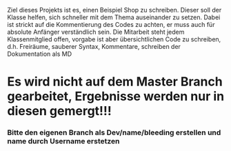 Ziel dieses Projekts ist es, einen Beispiel Shop zu schreiben.
Dieser soll der Klasse helfen, sich schneller mit dem Thema auseinander zu setzen.
Dabei ist strickt auf die Kommentierung des Codes zu achten, er muss auch für absolute Anfänger verständlich sein.
Die Mitarbeit steht jedem Klassenmitglied offen, vorgabe ist aber übersichtlichen Code zu schreiben, d.h.
Freiräume, sauberer Syntax, Kommentare, schreiben der Dokumentation als MD

# Es wird nicht auf dem Master Branch gearbeitet, Ergebnisse werden nur in diesen gemergt!!!

### Bitte den eigenen Branch als Dev/name/bleeding erstellen und name durch Username erstetzen
